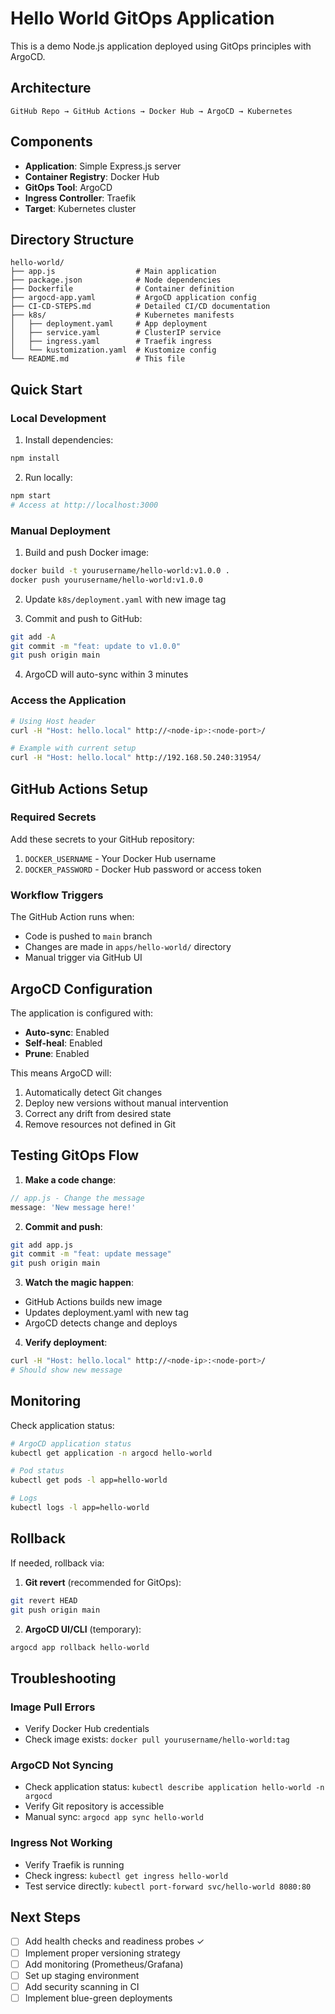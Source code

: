 # Hello World GitOps Application

This is a demo Node.js application deployed using GitOps principles with ArgoCD.

## Architecture

```
GitHub Repo → GitHub Actions → Docker Hub → ArgoCD → Kubernetes
```

## Components

- **Application**: Simple Express.js server
- **Container Registry**: Docker Hub
- **GitOps Tool**: ArgoCD
- **Ingress Controller**: Traefik
- **Target**: Kubernetes cluster

## Directory Structure

```
hello-world/
├── app.js                  # Main application
├── package.json            # Node dependencies
├── Dockerfile              # Container definition
├── argocd-app.yaml         # ArgoCD application config
├── CI-CD-STEPS.md          # Detailed CI/CD documentation
├── k8s/                    # Kubernetes manifests
│   ├── deployment.yaml     # App deployment
│   ├── service.yaml        # ClusterIP service
│   ├── ingress.yaml        # Traefik ingress
│   └── kustomization.yaml  # Kustomize config
└── README.md               # This file
```

## Quick Start

### Local Development

1. Install dependencies:
```bash
npm install
```

2. Run locally:
```bash
npm start
# Access at http://localhost:3000
```

### Manual Deployment

1. Build and push Docker image:
```bash
docker build -t yourusername/hello-world:v1.0.0 .
docker push yourusername/hello-world:v1.0.0
```

2. Update `k8s/deployment.yaml` with new image tag

3. Commit and push to GitHub:
```bash
git add -A
git commit -m "feat: update to v1.0.0"
git push origin main
```

4. ArgoCD will auto-sync within 3 minutes

### Access the Application

```bash
# Using Host header
curl -H "Host: hello.local" http://<node-ip>:<node-port>/

# Example with current setup
curl -H "Host: hello.local" http://192.168.50.240:31954/
```

## GitHub Actions Setup

### Required Secrets

Add these secrets to your GitHub repository:

1. `DOCKER_USERNAME` - Your Docker Hub username
2. `DOCKER_PASSWORD` - Docker Hub password or access token

### Workflow Triggers

The GitHub Action runs when:
- Code is pushed to `main` branch
- Changes are made in `apps/hello-world/` directory
- Manual trigger via GitHub UI

## ArgoCD Configuration

The application is configured with:
- **Auto-sync**: Enabled
- **Self-heal**: Enabled
- **Prune**: Enabled

This means ArgoCD will:
1. Automatically detect Git changes
2. Deploy new versions without manual intervention
3. Correct any drift from desired state
4. Remove resources not defined in Git

## Testing GitOps Flow

1. **Make a code change**:
```javascript
// app.js - Change the message
message: 'New message here!'
```

2. **Commit and push**:
```bash
git add app.js
git commit -m "feat: update message"
git push origin main
```

3. **Watch the magic happen**:
- GitHub Actions builds new image
- Updates deployment.yaml with new tag
- ArgoCD detects change and deploys

4. **Verify deployment**:
```bash
curl -H "Host: hello.local" http://<node-ip>:<node-port>/
# Should show new message
```

## Monitoring

Check application status:
```bash
# ArgoCD application status
kubectl get application -n argocd hello-world

# Pod status
kubectl get pods -l app=hello-world

# Logs
kubectl logs -l app=hello-world
```

## Rollback

If needed, rollback via:
1. **Git revert** (recommended for GitOps):
```bash
git revert HEAD
git push origin main
```

2. **ArgoCD UI/CLI** (temporary):
```bash
argocd app rollback hello-world
```

## Troubleshooting

### Image Pull Errors
- Verify Docker Hub credentials
- Check image exists: `docker pull yourusername/hello-world:tag`

### ArgoCD Not Syncing
- Check application status: `kubectl describe application hello-world -n argocd`
- Verify Git repository is accessible
- Manual sync: `argocd app sync hello-world`

### Ingress Not Working
- Verify Traefik is running
- Check ingress: `kubectl get ingress hello-world`
- Test service directly: `kubectl port-forward svc/hello-world 8080:80`

## Next Steps

- [ ] Add health checks and readiness probes ✓
- [ ] Implement proper versioning strategy
- [ ] Add monitoring (Prometheus/Grafana)
- [ ] Set up staging environment
- [ ] Add security scanning in CI
- [ ] Implement blue-green deployments